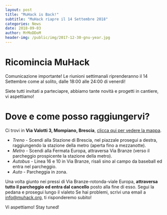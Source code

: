```yaml
---
layout: post
title: "MuHack is Back!"
subtitle: "MuHack riapre il 14 Settembre 2018"
categories: News
date: 2018-09-03
author: MrMoDDoM
header-img: /public/img/2017-12-30-gnu-year.jpg
---
```


# Ricomincia MuHack

Comunicazione importante! Le riunioni settimanali riprenderanno il 14 Settembre come al solito, dalle 18:00 alle 24:00 di venerdì!

Siete tutti invitati a parteciapre, abbiamo tante novità e progetti in cantiere, vi aspettiamo!

# Dove e come posso raggiungervi?
Ci trovi in **Via Valotti 3, Mompiano, Brescia**, [clicca qui per vedere la mappa](https://goo.gl/maps/cxAs66G3Kqm).

* <span class="fa fa-1x fa-train"> *Treno*</span> - Scendi alla Stazione di Brescia, nel piazzale prosegui a destra, raggiungendo la stazione della metro (aperta fino a mezzanotte).
* <span class="fa fa-1x fa-subway"> *Metro*</span> - Scendi alla Fermata Europa, attraversa Via Branze (verso il parcheggio prospicente la stazione della metro).
* <span class="fa fa-1x fa-bus"> *Autobus*</span> - Linea 16 e 10 in Via Branze, risali sino al campo da baseball ed entra nel parcheggio.
* <span class="fa fa-1x fa-car"> *Auto*</span> - Parcheggia in zona.

Una volta giunto nei pressi di Via Branze-rotonda-viale Europa, **attraversa tutto il parcheggio ed entra dal cancello** posto alla fine di esso. Segui la pedana e prosegui lungo il vialeto
Se hai problemi, scrivi una email a info@muhack.org, ti risponderemo subito! 

Vi aspettiamo! 
Stay tuned!
